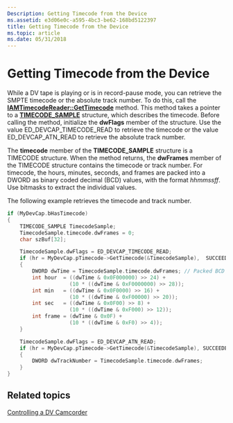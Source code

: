 ```yaml
---
Description: Getting Timecode from the Device
ms.assetid: e3d06e0c-a595-4bc3-be62-168bd5122397
title: Getting Timecode from the Device
ms.topic: article
ms.date: 05/31/2018
---
```


# Getting Timecode from the Device

While a DV tape is playing or is in record-pause mode, you can retrieve the SMPTE timecode or the absolute track number. To do this, call the [**IAMTimecodeReader::GetTimecode**](/windows/desktop/api/Strmif/nf-strmif-iamtimecodereader-gettimecode) method. This method takes a pointer to a [**TIMECODE\_SAMPLE**](https://msdn.microsoft.com/en-us/library/Dd407197(v=VS.85).aspx) structure, which describes the timecode. Before calling the method, initialize the **dwFlags** member of the structure. Use the value ED\_DEVCAP\_TIMECODE\_READ to retrieve the timecode or the value ED\_DEVCAP\_ATN\_READ to retrieve the absolute track number.

The **timecode** member of the **TIMECODE\_SAMPLE** structure is a TIMECODE structure. When the method returns, the **dwFrames** member of the TIMECODE structure contains the timecode or track number. For timecode, the hours, minutes, seconds, and frames are packed into a DWORD as binary coded decimal (BCD) values, with the format *hhmmssff*. Use bitmasks to extract the individual values.

The following example retrieves the timecode and track number.


```C++
if (MyDevCap.bHasTimecode)
{
    TIMECODE_SAMPLE TimecodeSample;
    TimecodeSample.timecode.dwFrames = 0;
    char szBuf[32];

    TimecodeSample.dwFlags = ED_DEVCAP_TIMECODE_READ;
    if (hr = MyDevCap.pTimecode->GetTimecode(&TimecodeSample),  SUCCEEDED(hr)) 
    {
        DWORD dwTime = TimecodeSample.timecode.dwFrames; // Packed BCD value.
        int hour  = ((dwTime & 0x0F000000) >> 24) + 
                    (10 * ((dwTime & 0xF0000000) >> 28));
        int min   = ((dwTime & 0x0F0000) >> 16) + 
                    (10 * ((dwTime & 0xF00000) >> 20));
        int sec   = ((dwTime & 0x0F00) >> 8) + 
                    (10 * ((dwTime & 0xF000) >> 12));
        int frame = (dwTime & 0x0F) + 
                    (10 * ((dwTime & 0xF0) >> 4));
    }

    TimecodeSample.dwFlags = ED_DEVCAP_ATN_READ;
    if (hr = MyDevCap.pTimecode->GetTimecode(&TimecodeSample), SUCCEEDED(hr)) 
    {
        DWORD dwTrackNumber = TimecodeSample.timecode.dwFrames;
    }
}
```



## Related topics

<dl> <dt>

[Controlling a DV Camcorder](controlling-a-dv-camcorder.md)
</dt> </dl>

 

 



